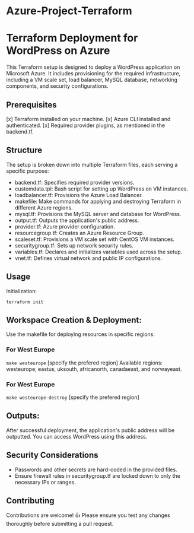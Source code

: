 # Azure-Project-Terraform

# Terraform Deployment for WordPress on Azure

This Terraform setup is designed to deploy a WordPress application on Microsoft Azure. 
It includes provisioning for the required infrastructure, including a VM scale set, load balancer, MySQL database, networking components, and security configurations.

## Prerequisites
[x] Terraform installed on your machine.
[x] Azure CLI installed and authenticated.
[x] Required provider plugins, as mentioned in the backend.tf.

## Structure
The setup is broken down into multiple Terraform files, each serving a specific purpose:

- backend.tf: Specifies required provider versions.
- customdata.tpl: Bash script for setting up WordPress on VM instances.
- loadbalancer.tf: Provisions the Azure Load Balancer.
- makefile: Make commands for applying and destroying Terraform in different Azure regions.
- mysql.tf: Provisions the MySQL server and database for WordPress.
- output.tf: Outputs the application's public address.
- provider.tf: Azure provider configuration.
- resourcegroup.tf: Creates an Azure Resource Group.
- scaleset.tf: Provisions a VM scale set with CentOS VM instances.
- securitygroup.tf: Sets up network security rules.
- variables.tf: Declares and initializes variables used across the setup.
- vnet.tf: Defines virtual network and public IP configurations.

## Usage
Initialization:

`terraform init`

## Workspace Creation & Deployment:

Use the makefile for deploying resources in specific regions:

### For West Europe
`make westeurope` [specify the prefered region]
Available regions: westeurope, eastus, uksouth, africanorth, canadaeast, and norwayeast.


### For West Europe
`make westeurope-destroy` [specify the prefered region]

## Outputs:
After successful deployment, the application's public address will be outputted. You can access WordPress using this address.

## Security Considerations
- Passwords and other secrets are hard-coded in the provided files.
- Ensure firewall rules in securitygroup.tf are locked down to only the necessary IPs or ranges.

## Contributing 
Contributions are welcome! :+1: Please ensure you test any changes thoroughly before submitting a pull request.

